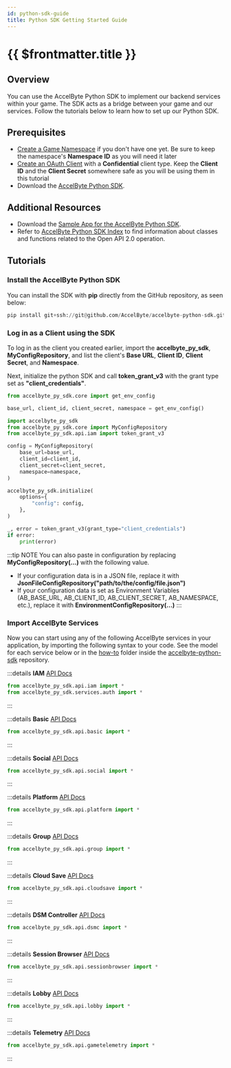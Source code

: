 ```yaml
---
id: python-sdk-guide
title: Python SDK Getting Started Guide
---
```


# {{ $frontmatter.title }}
## Overview
You can use the AccelByte Python SDK to implement our backend services within your game. The SDK acts as a bridge between your game and our services. Follow the tutorials below to learn how to set up our Python SDK.

## Prerequisites

*  <a href="/guides/access/namespaces.html#how-to-create-a-game-namespace" target="_blank">Create a Game Namespace</a> if you don't have one yet. Be sure to keep the namespace's **Namespace ID** as you will need it later
*  <a href="/guides/access/iam-client.html#create-a-client" target="_blank">Create an OAuth Client</a> with a **Confidential** client type. Keep the **Client ID** and the **Client Secret** somewhere safe as you will be using them in this tutorial
* Download the [AccelByte Python SDK](https://github.com/AccelByte/accelbyte-python-sdk).

## Additional Resources

* Download the [Sample App for the AccelByte Python SDK](https://github.com/AccelByte/accelbyte-python-sdk/tree/master/sample_app).
* Refer to [AccelByte Python SDK Index](https://github.com/AccelByte/accelbyte-python-sdk/tree/master/docs) to find information about classes and functions related to the Open API 2.0 operation.

## Tutorials
### Install the AccelByte Python SDK

You can install the SDK with **pip** directly from the GitHub repository, as seen below:

```py
pip install git+ssh://git@github.com/AccelByte/accelbyte-python-sdk.git@v0.24.0#egg=accelbyte_py_sdk
```

### Log in as a Client using the SDK

To log in as the client you created earlier, import the **accelbyte_py_sdk**, **MyConfigRepository**, and list the client's **Base URL**, **Client ID**, **Client Secret**, and **Namespace**.

Next, initialize the python SDK and call  **token_grant_v3**  with the grant type set as **"client_credentials"**.

```py
from accelbyte_py_sdk.core import get_env_config

base_url, client_id, client_secret, namespace = get_env_config()

import accelbyte_py_sdk
from accelbyte_py_sdk.core import MyConfigRepository
from accelbyte_py_sdk.api.iam import token_grant_v3

config = MyConfigRepository(
    base_url=base_url,
    client_id=client_id,
    client_secret=client_secret,
    namespace=namespace,
)

accelbyte_py_sdk.initialize(
    options={
        "config": config,
    },
)

_, error = token_grant_v3(grant_type="client_credentials")
if error:
    print(error)
```

:::tip NOTE
You can also paste in configuration by replacing **MyConfigRepository(...)** with the following value.

* If your configuration data is in a JSON file, replace it with **JsonFileConfigRepository("path/to/the/config/file.json")**
* If your configuration data is set as Environment Variables (AB_BASE_URL, AB_CLIENT_ID, AB_CLIENT_SECRET, AB_NAMESPACE, etc.), replace it with **EnvironmentConfigRepository(...)**
:::

### Import AccelByte Services

Now you can start using any of the following AccelByte services in your application, by importing the following syntax to your code. See the model for each service below or in the [how-to](https://github.com/AccelByte/accelbyte-python-sdk/tree/main/samples/how-to) folder inside the [accelbyte-python-sdk](https://github.com/AccelByte/accelbyte-python-sdk) repository.

:::details <strong>IAM</strong>
[API Docs](https://demo.accelbyte.io/iam/apidocs/)
```py
from accelbyte_py_sdk.api.iam import *
from accelbyte_py_sdk.services.auth import *
```
:::

:::details <strong>Basic</strong>
[API Docs](https://demo.accelbyte.io/basic/apidocs/)
```py
from accelbyte_py_sdk.api.basic import *
```
:::

:::details <strong>Social</strong>
[API Docs](https://demo.accelbyte.io/social/apidocs/)
```py
from accelbyte_py_sdk.api.social import *
```
:::

:::details <strong>Platform</strong>
[API Docs](https://demo.accelbyte.io/platform/apidocs/)
```py
from accelbyte_py_sdk.api.platform import *
```
:::

:::details <strong>Group</strong>
[API Docs](https://demo.accelbyte.io/group/apidocs/)
```py
from accelbyte_py_sdk.api.group import *
```
:::

:::details <strong>Cloud Save</strong>
[API Docs](https://demo.accelbyte.io/cloudsave/apidocs/)
```py
from accelbyte_py_sdk.api.cloudsave import *
```
:::

:::details <strong>DSM Controller</strong>
[API Docs](https://demo.accelbyte.io/dsmcontroller/apidocs/)
```py
from accelbyte_py_sdk.api.dsmc import *
```
:::

:::details <strong>Session Browser</strong>
[API Docs](https://demo.accelbyte.io/sessionbrowser/apidocs/)
```py
from accelbyte_py_sdk.api.sessionbrowser import *
```
:::

:::details <strong>Lobby</strong>
[API Docs](https://demo.accelbyte.io/lobby/apidocs/)
```py
from accelbyte_py_sdk.api.lobby import *
```
:::

:::details <strong>Telemetry</strong>
[API Docs](https://demo.accelbyte.io/game-telemetry/apidocs)
```py
from accelbyte_py_sdk.api.gametelemetry import *
```
:::

